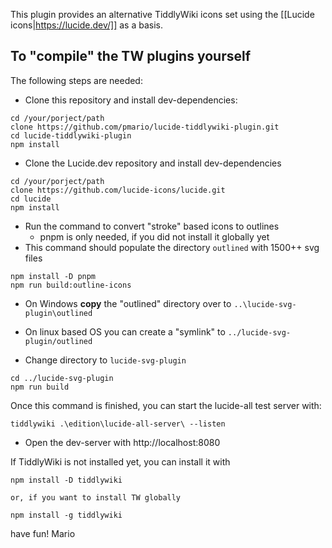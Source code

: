 This plugin provides an alternative TiddlyWiki icons set using the [[Lucide icons|https://lucide.dev/]] as a basis.

## To "compile" the TW plugins yourself

The following steps are needed:

- Clone this repository and install dev-dependencies:

```
cd /your/porject/path
clone https://github.com/pmario/lucide-tiddlywiki-plugin.git
cd lucide-tiddlywiki-plugin
npm install
```

- Clone the Lucide.dev repository and install dev-dependencies

```
cd /your/porject/path
clone https://github.com/lucide-icons/lucide.git
cd lucide
npm install
```

- Run the command to convert "stroke" based icons to outlines
  - pnpm is only needed, if you did not install it globally yet
- This command should populate the directory `outlined` with 1500++ svg files

```
npm install -D pnpm
npm run build:outline-icons
```

- On Windows **copy** the "outlined" directory over to `..\lucide-svg-plugin\outlined`
- On linux based OS you can create a "symlink" to `../lucide-svg-plugin/outlined`

- Change directory to `lucide-svg-plugin`

```
cd ../lucide-svg-plugin
npm run build
```

Once this command is finished, you can start the lucide-all test server with:

```
tiddlywiki .\edition\lucide-all-server\ --listen
```

- Open the dev-server with http://localhost:8080


If TiddlyWiki is not installed yet, you can install it with

```
npm install -D tiddlywiki

or, if you want to install TW globally 

npm install -g tiddlywiki
```

have fun!
Mario
